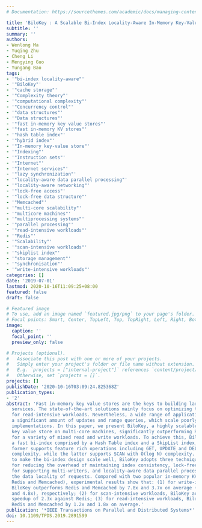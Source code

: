 ```yaml
---
# Documentation: https://sourcethemes.com/academic/docs/managing-content/

title: 'BiloKey : A Scalable Bi-Index Locality-Aware In-Memory Key-Value Store'
subtitle: ''
summary: ''
authors:
- Wenlong Ma
- Yuqing Zhu
- Cheng Li
- Mengying Guo
- Yungang Bao
tags:
- '"bi-index locality-aware"'
- '"BiloKey"'
- '"cache storage"'
- '"Complexity theory"'
- '"computational complexity"'
- '"Concurrency control"'
- '"data structures"'
- '"Data structures"'
- '"fast in-memory key value stores"'
- '"fast in-memory KV stores"'
- '"hash table index"'
- '"hybrid index"'
- '"In-memory key-value store"'
- '"Indexing"'
- '"Instruction sets"'
- '"Internet"'
- '"Internet services"'
- '"lazy synchronization"'
- '"locality-aware data parallel processing"'
- '"locality-aware networking"'
- '"lock-free access"'
- '"lock-free data structure"'
- '"Memcached"'
- '"multi-core scalability"'
- '"multicore machines"'
- '"multiprocessing systems"'
- '"parallel processing"'
- '"read-intensive workloads"'
- '"Redis"'
- '"Scalability"'
- '"scan-intensive workloads"'
- '"skiplist index"'
- '"storage management"'
- '"synchronisation"'
- '"write-intensive workloads"'
categories: []
date: '2019-07-01'
lastmod: 2020-10-16T11:09:25+08:00
featured: false
draft: false

# Featured image
# To use, add an image named `featured.jpg/png` to your page's folder.
# Focal points: Smart, Center, TopLeft, Top, TopRight, Left, Right, BottomLeft, Bottom, BottomRight.
image:
  caption: ''
  focal_point: ''
  preview_only: false

# Projects (optional).
#   Associate this post with one or more of your projects.
#   Simply enter your project's folder or file name without extension.
#   E.g. `projects = ["internal-project"]` references `content/project/deep-learning/index.md`.
#   Otherwise, set `projects = []`.
projects: []
publishDate: '2020-10-16T03:09:24.825368Z'
publication_types:
- '2'
abstract: 'Fast in-memory key value stores are the keys to building large-scale Internet
  services. The state-of-the-art solutions mainly focus on optimizing the performance
  for read-intensive workloads. Nevertheless, a wide range of applications demonstrate
  a significant amount of updates and range queries, which scale poorly with the current
  implementations. In this paper, we present BiloKey, a highly scalable in-memory
  key value store on multi-core machines, significantly outperforming Redis and Memcached
  for a variety of mixed read and write workloads. To achieve this, BiloKey leverages
  a fast bi-index comprised by a Hash Table index and a SkipList index, where the
  former supports feature rich operations including GET, UPDATE and DELETE with O(1)
  complexity, while the latter supports SCAN with O(log N) complexity. Furthermore,
  to make the bi-index design scale well, BiloKey adopts three techniques: lazy synchronization
  for reducing the overhead of maintaining index consistency, lock-free data structure
  for supporting multi-writers, and locality-aware data parallel processing for preserving
  the data locality of requests. Compared with two popular in-memory KV stores (i.e.,
  Redis and Memcached), experimental results show that: (1) for write-intensive workloads,
  BiloKey outperforms Redis and Memcached by 7.8x and 3.7x on average (up to 11.5x
  and 4.8x), respectively; (2) for scan-intensive workloads, BiloKey achieves an average
  speedup of 2.3x against Redis; (3) for read-intensive workloads, BiloKey also outperforms
  Redis and Memcached by 1.2x and 1.8x on average.'
publication: '*IEEE Transactions on Parallel and Distributed Systems*'
doi: 10.1109/TPDS.2019.2891599
---
```

